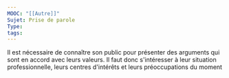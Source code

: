 ```yaml
---
MOOC: "[[Autre]]"
Sujet: Prise de parole
Type: 
tags:
---
```

Il est nécessaire de connaître son public pour présenter des arguments qui sont en accord avec leurs valeurs. Il faut donc s'intéresser à leur situation professionnelle, leurs centres d'intérêts et leurs préoccupations du moment